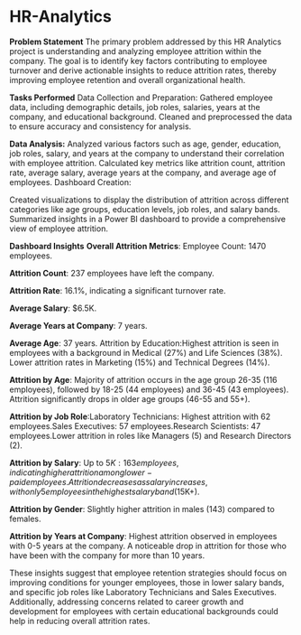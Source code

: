 # HR-Analytics

**Problem Statement**
The primary problem addressed by this HR Analytics project is understanding and analyzing employee attrition within the company. The goal is to identify key factors contributing to employee turnover and derive actionable insights to reduce attrition rates, thereby improving employee retention and overall organizational health.

**Tasks Performed**
Data Collection and Preparation:
Gathered employee data, including demographic details, job roles, salaries, years at the company, and educational background.
Cleaned and preprocessed the data to ensure accuracy and consistency for analysis.

**Data Analysis:**
Analyzed various factors such as age, gender, education, job roles, salary, and years at the company to understand their correlation with employee attrition.
Calculated key metrics like attrition count, attrition rate, average salary, average years at the company, and average age of employees.
Dashboard Creation:

Created visualizations to display the distribution of attrition across different categories like age groups, education levels, job roles, and salary bands.
Summarized insights in a Power BI dashboard to provide a comprehensive view of employee attrition.

**Dashboard Insights**
**Overall Attrition Metrics**: Employee Count: 1470 employees.


**Attrition Count**: 237 employees have left the company.


**Attrition Rate**: 16.1%, indicating a significant turnover rate.


**Average Salary**: $6.5K.


**Average Years at Company**: 7 years.


**Average Age**: 37 years.
Attrition by Education:Highest attrition is seen in employees with a background in Medical (27%) and Life Sciences (38%).
Lower attrition rates in Marketing (15%) and Technical Degrees (14%).


**Attrition by Age**: Majority of attrition occurs in the age group 26-35 (116 employees), followed by 18-25 (44 employees) and 36-45 (43 employees).
Attrition significantly drops in older age groups (46-55 and 55+).


**Attrition by Job Role**:Laboratory Technicians: Highest attrition with 62 employees.Sales Executives: 57 employees.Research Scientists: 47 employees.Lower attrition in roles like Managers (5) and Research Directors (2).


**Attrition by Salary**: Up to $5K: 163 employees, indicating higher attrition among lower-paid employees. Attrition decreases as salary increases, with only 5 employees in the highest salary band ($15K+).


**Attrition by Gender**: Slightly higher attrition in males (143) compared to females.


**Attrition by Years at Company**: Highest attrition observed in employees with 0-5 years at the company. A noticeable drop in attrition for those who have been with the company for more than 10 years.


These insights suggest that employee retention strategies should focus on improving conditions for younger employees, those in lower salary bands, and specific job roles like Laboratory Technicians and Sales Executives. Additionally, addressing concerns related to career growth and development for employees with certain educational backgrounds could help in reducing overall attrition rates.
